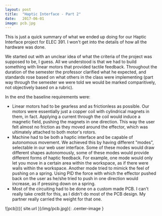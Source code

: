 ```yaml
---
layout: post
title:  "Haptic Interface - Part 2"
date:   2017-06-01
image: pcb.jpg
---
```


This is just a quick summary of what we ended up doing for our Haptic Interface project for ELEC 391. I won't get into the details of how all the hardware was done. 

We started out with an unclear idea of what the criteria of the project was supposed to be, I guess. All we understood is that we had to build something with linear motors that provided tactile feedback. Throughout the duration of the semester the professor clarified what he expected, and standards rose based on what others in the class were implementing (part way through the semester we were told we would be marked comparitively, not objectively based on a rubric).

In the end the baseline requirements were:


- Linear motors had to be gearless and as frictionless as possible. Our motors were essentially just a copper coil with cylindrical magnets in them, in fact. Applying a current through the coil would induce a magnetic field, pushing the magnets in one direction. This way the user felt almost no friction as they moved around the effector, which was ultimately attached to both motor's rotors.
- Machine had to be both a haptic interface and be capable of autonomous movement. We achieved this by having different "modes", selectable in our web user interface. Some of these modes would draw different shapes autonomously, some of these modes would provide different forms of haptic feedback. For example, one mode would only let you move in a certain area within the workspace, as if there were walls within the workspace. Another mode tried to mimick the feel of pushing on a spring. Using PID the force with which the effector pushed back on the user as he/she tried to push in one direction would increase, as if pressing down on a spring.
- Most of the circuiting had to be done on a custom made PCB. I can't really take credit for this, as I didn't do most of the PCB design. My partner really carried the weight for that one.

![pcb]({{ site.url }}/img/pcb.jpg){: .center-image }
